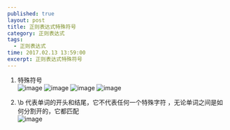 ```yaml
---
published: true
layout: post
title: 正则表达式特殊符号
category: 正则表达式
tags: 
  - 正则表达式
time: 2017.02.13 13:59:00
excerpt: 正则表达式特殊符号
---
```

1. 特殊符号  
    ![image](http://od4ghyr10.bkt.clouddn.com/%E6%AD%A3%E5%88%99%E8%A1%A8%E8%BE%BE%E5%BC%8F%E7%89%B9%E6%AE%8A%E7%AC%A6%E5%8F%B70.png)
    ![image](http://od4ghyr10.bkt.clouddn.com/%E6%AD%A3%E5%88%99%E8%A1%A8%E8%BE%BE%E5%BC%8F%E7%89%B9%E6%AE%8A%E7%AC%A6%E5%8F%B71.png)
    ![image](http://od4ghyr10.bkt.clouddn.com/%E6%AD%A3%E5%88%99%E8%A1%A8%E8%BE%BE%E5%BC%8F%E7%89%B9%E6%AE%8A%E7%AC%A6%E5%8F%B72.png)
    ![image](http://od4ghyr10.bkt.clouddn.com/%E6%AD%A3%E5%88%99%E8%A1%A8%E8%BE%BE%E5%BC%8F%E7%89%B9%E6%AE%8A%E7%AC%A6%E5%8F%B73.png)

2. \b 代表单词的开头和结尾，它不代表任何一个特殊字符 ，无论单词之间是如何分割开的，它都匹配  
    ![image](http://od4ghyr10.bkt.clouddn.com/%E6%AD%A3%E5%88%99%E8%A1%A8%E8%BE%BE%E5%BC%8F%E7%89%B9%E6%AE%8A%E7%AC%A6%E5%8F%B74.png)